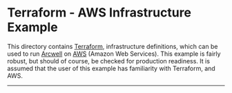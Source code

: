 # Terraform - AWS Infrastructure Example

This directory contains [Terraform], infrastructure definitions, which can be used to run [Arcwell] on 
[AWS] (Amazon Web Services). This example is fairly robust, but should of course, be checked for production readiness. 
It is assumed that the user of this example has familiarity with Terraform, and AWS.



-----------
[Terraform]: <https://www.terraform.io>
[Arcwell]: <https://www.arcwell.health>
[AWS]: <https://aws.amazon.com>